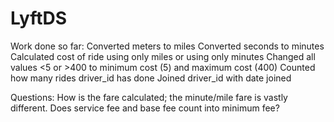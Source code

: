 # LyftDS

Work done so far:
Converted meters to miles
Converted seconds to minutes
Calculated cost of ride using only miles or using only minutes
Changed all values <5 or >400 to minimum cost (5) and maximum cost (400)
Counted how many rides driver_id has done
Joined driver_id with date joined

Questions:
How is the fare calculated; the minute/mile fare is vastly different.
Does service fee and base fee count into minimum fee?
